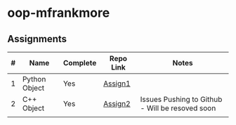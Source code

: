 # oop-mfrankmore

## Assignments
| # | Name | Complete | Repo Link | Notes |
|---|------|----------|-----------|-------|
| 1 | Python Object | Yes | [Assign1](https://github.com/mfrankmore/oop-mfrankmore/tree/master/assign1) |   |
| 2 | C++ Object | Yes | [Assign2](https://github.com/mfrankmore/oop-mfrankmore/tree/master/assign2) | Issues Pushing to Github - Will be resoved soon |
|   |   |   |   |   |
